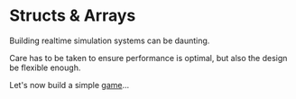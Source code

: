 # Structs & Arrays

Building realtime simulation systems can be daunting.

Care has to be taken to ensure performance is optimal, but also the design be flexible enough.

Let's now build a simple [game](GameRules.md)...